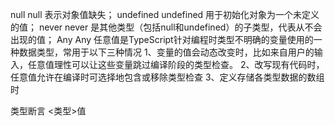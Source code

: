 null null 表示对象值缺失；
undefined undefined 用于初始化对象为一个未定义的值；
never never 是其他类型（包括null和undefined）的子类型，代表从不会出现的值；
Any Any 任意值是TypeScript针对编程时类型不明确的变量使用的一种数据类型，常用于以下三种情况
  1、变量的值会动态改变时，比如来自用户的输入，任意值理性可以让这些变量跳过编译阶段的类型检查。
  2、改写现有代码时，任意值允许在编译时可选择地包含或移除类型检查
  3、定义存储各类型数据的数组时

类型断言
<类型>值